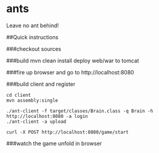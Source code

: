 # ants
Leave no ant behind!

##Quick instructions

###checkout sources

###build
	mvn clean install
	deploy web/war to tomcat

###fire up browser and go to http://localhost:8080

###build client and register

	cd client
	mvn assembly:single
	
	./ant-client -f target/classes/Brain.class -q Brain -h http://localhost:8080 -a login
	./ant-client -a upload
	
	curl -X POST http://localhost:8080/game/start

###watch the game unfold in browser
